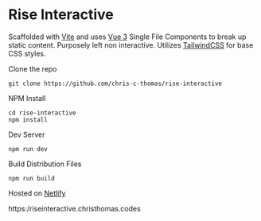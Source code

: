 # Rise Interactive

Scaffolded with [Vite](https://vitejs.org) and uses [Vue 3](https://v3.vuejs.org) Single File Components to break up static content. Purposely left non interactive. Utilizes [TailwindCSS](https://tailwindcss.com) for base CSS styles.

Clone the repo
```
git clone https://github.com/chris-c-thomas/rise-interactive
```

NPM Install
```
cd rise-interactive
npm install
```
Dev Server
```
npm run dev
```

Build Distribution Files
```
npm run build
```

Hosted on [Netlify](https://netlify.com)

https:/riseinteractive.christhomas.codes
